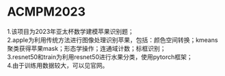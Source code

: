 # ACMPM2023  
1.该项目为2023年亚太杯数学建模苹果识别题；  
2.apple为利用传统方法进行图像处理识别苹果，包括：颜色空间转换；kmeans聚类获得苹果mask；形态学操作；连通域计数；标框识别；  
3.resnet50和train为利用resnet50进行水果分类，使用pytorch框架；  
4.由于训练用数据较大，可以见官网。
